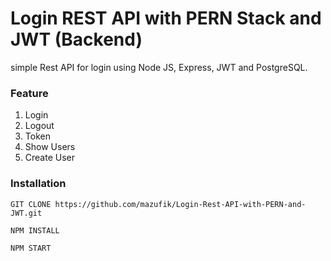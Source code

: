 # Login REST API with PERN Stack and JWT (Backend)

simple Rest API for login using Node JS, Express, JWT and PostgreSQL.

### Feature

1. Login
2. Logout
3. Token
4. Show Users
5. Create User

### Installation

```
GIT CLONE https://github.com/mazufik/Login-Rest-API-with-PERN-and-JWT.git
```

```
NPM INSTALL
```

```
NPM START
```
